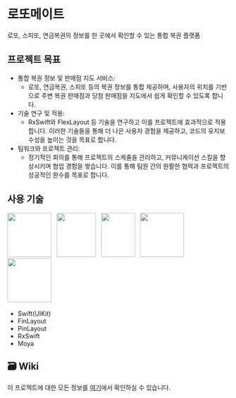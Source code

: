 # 로또메이트
로또, 스피또, 연금복권의 정보를 한 곳에서 확인할 수 있는 통합 복권 플랫폼

## 프로젝트 목표
- 통합 복권 정보 및 판매점 지도 서비스:
  - 로또, 연금복권, 스피또 등의 복권 정보를 통합 제공하며, 사용자의 위치를 기반으로 주변 복권 판매점과 당첨 판매점을 지도에서 쉽게 확인할 수 있도록 합니다.
- 기술 연구 및 적용:
  - RxSwift와 FlexLayout 등 기술을 연구하고 이를 프로젝트에 효과적으로 적용합니다. 이러한 기술들을 통해 더 나은 사용자 경험을 제공하고, 코드의 유지보수성을 높이는 것을 목표로 합니다.
- 팀워크와 프로젝트 관리:
  - 정기적인 회의를 통해 프로젝트의 스케줄을 관리하고, 커뮤니케이션 스킬을 향상시키며 협업 경험을 쌓습니다. 이를 통해 팀원 간의 원활한 협력과 프로젝트의 성공적인 완수를 목표로 합니다.

## 사용 기술 
<img src = "https://github.com/user-attachments/assets/4b25c487-30c7-493a-aa96-ce2204ed05d2" width = "100" height = "100"> &nbsp;
<img src = "https://github.com/user-attachments/assets/ff8fb9ab-6c72-48d2-8bb0-00bbe1fc0e63" width = "89" height = "100"> &nbsp;
<img src = "https://github.com/user-attachments/assets/4050d23a-87a0-4252-9b9b-22ba311300fa" width = "77" height = "100"> &nbsp;
<img src = "https://github.com/user-attachments/assets/eb370f91-4da8-4e36-8630-711f0ba4f31b" width = "100" height = "100"> &nbsp;
<img src = "https://github.com/user-attachments/assets/c11e4f39-8924-4c48-a395-e8a74938ef63" width = "100" height = "100"> &nbsp;
<br>
- Swift(UIKit)
- FinLayout
- PinLayout
- RxSwift
- Moya

## 🗃️ Wiki
이 프로젝트에 대한 모든 정보를 [여기](https://github.com/LottoMate/LottoMate-iOS/wiki)에서 확인하실 수 있습니다.
